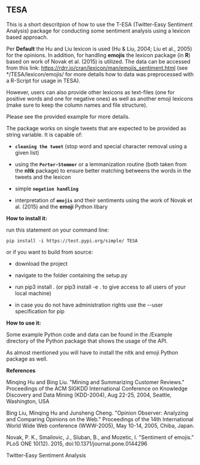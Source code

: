 ## TESA

This is a short descritpion of how to use the T-ESA (Twitter-Easy Sentiment Analysis)
package for conducting some sentiment analysis using a lexicon based approach.

Per **Default** the Hu and Liu lexicon is used (Hu & Liu, 2004; Liu et al., 2005) for the opinions.
In addition, for handling **emojis** the lexicon package (in **R**) based on work of Novak et al. (2015) is utilized. The data
can be accessed from this link:
https://rdrr.io/cran/lexicon/man/emojis_sentiment.html (see */TESA/lexicon/emojis/ for more details how to data was preprocessed with a R-Script
for usage in TESA).

However, users can also provide other lexicons as text-files (one for positive words
and one for negative ones) as well as another emoji lexicons (make sure to keep the column names and file structure).

Please see the provided example for more details.

The package works on single tweets that are expected to be provided as string variable.
It is capable of:

- **`cleaning the tweet`** (stop word and special character removal using a given list)

- using the **`Porter-Stemmer`** or a lemmanization routine (both taken from the **nltk** package) to ensure better matching betweens the words in the tweets and the lexicon

- simple **`negation handling`**

- interpretation of **`emojis`** and their sentiments using the work of Novak et al. (2015) and the **emoji** Python libary

**How to install it:**

run this statement on your command line:

```{bash}
pip install -i https://test.pypi.org/simple/ TESA
```

or if you want to build from source:

- download the project

- navigate to the folder containing the setup.py

- run pip3 install . (or pip3 install -e . to give access to all users of your local machine)

- in case you do not have administration rights use the --user specification for pip


**How to use it:**

Some example Python code and data can be found in the /Example directory of the Python package
that shows the usage of the API.

As almost mentioned you will have to install the nltk and emoji Python package as well.

**References**

Minqing Hu and Bing Liu. "Mining and Summarizing Customer Reviews." 
       Proceedings of the ACM SIGKDD International Conference on Knowledge 
       Discovery and Data Mining (KDD-2004), Aug 22-25, 2004, Seattle, 
       Washington, USA

 Bing Liu, Minqing Hu and Junsheng Cheng. "Opinion Observer: Analyzing 
       and Comparing Opinions on the Web." Proceedings of the 14th 
       International World Wide Web conference (WWW-2005), May 10-14, 
       2005, Chiba, Japan.

Novak, P. K., Smailovic, J., Sluban, B., and Mozetic, I. "Sentiment of emojis."
       PLoS ONE 10(12). 2015, doi:10.1371/journal.pone.0144296 

Twitter-Easy Sentiment Analysis
